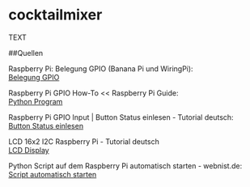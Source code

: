 # cocktailmixer

TEXT

##Quellen

Raspberry Pi: Belegung GPIO (Banana Pi und WiringPi):  
[Belegung GPIO](https://www.elektronik-kompendium.de/sites/raspberry-pi/1907101.htm "Belegung GPIO")

Raspberry Pi GPIO How-To << Raspberry Pi Guide:  
[Python Program](http://raspberrypiguide.de/howtos/raspberry-pi-gpio-how-to/ "Python Program")

Raspberry Pi GPIO Input | Button Status einlesen - Tutorial deutsch:  
[Button Status einlesen](https://www.youtube.com/watch?v=myIJNmTcP1s "Button Einlesen")

LCD 16x2 I2C Raspberry Pi - Tutorial deutsch  
[LCD Display](https://www.youtube.com/watch?v=B0AQDOTUq2M "LCD Display")

Python Script auf dem Raspberry Pi automatisch starten - webnist.de:  
[Script automatisch starten](https://webnist.de/python-script-auf-dem-raspberry-pi-automatisch-starten/ "Skript automatisch starten")
